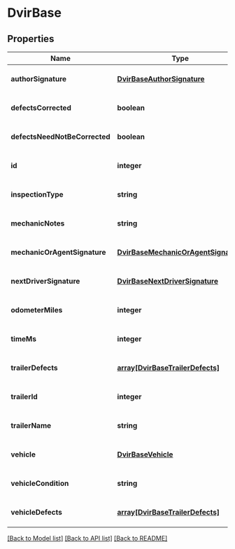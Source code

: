 # DvirBase

## Properties
Name | Type | Description | Notes
------------ | ------------- | ------------- | -------------
**authorSignature** | [**DvirBaseAuthorSignature**](DvirBaseAuthorSignature.md) |  | [optional] [default to null]
**defectsCorrected** | **boolean** |  | [optional] [default to null]
**defectsNeedNotBeCorrected** | **boolean** |  | [optional] [default to null]
**id** | **integer** |  | [optional] [default to null]
**inspectionType** | **string** |  | [optional] [default to null]
**mechanicNotes** | **string** |  | [optional] [default to null]
**mechanicOrAgentSignature** | [**DvirBaseMechanicOrAgentSignature**](DvirBaseMechanicOrAgentSignature.md) |  | [optional] [default to null]
**nextDriverSignature** | [**DvirBaseNextDriverSignature**](DvirBaseNextDriverSignature.md) |  | [optional] [default to null]
**odometerMiles** | **integer** |  | [optional] [default to null]
**timeMs** | **integer** |  | [optional] [default to null]
**trailerDefects** | [**array[DvirBaseTrailerDefects]**](DvirBaseTrailerDefects.md) |  | [optional] [default to null]
**trailerId** | **integer** |  | [optional] [default to null]
**trailerName** | **string** |  | [optional] [default to null]
**vehicle** | [**DvirBaseVehicle**](DvirBaseVehicle.md) |  | [optional] [default to null]
**vehicleCondition** | **string** |  | [optional] [default to null]
**vehicleDefects** | [**array[DvirBaseTrailerDefects]**](DvirBaseTrailerDefects.md) |  | [optional] [default to null]

[[Back to Model list]](../README.md#documentation-for-models) [[Back to API list]](../README.md#documentation-for-api-endpoints) [[Back to README]](../README.md)


